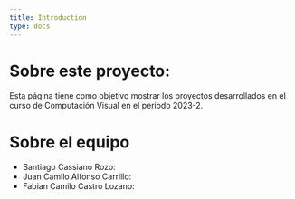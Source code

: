 ```yaml
---
title: Introduction
type: docs
---
```

# Sobre este proyecto:  
Esta página tiene como objetivo mostrar los proyectos desarrollados en el curso de Computación Visual en el periodo 2023-2.

# Sobre el equipo
- Santiago Cassiano Rozo:
- Juan Camilo Alfonso Carrillo:
- Fabian Camilo Castro Lozano:
